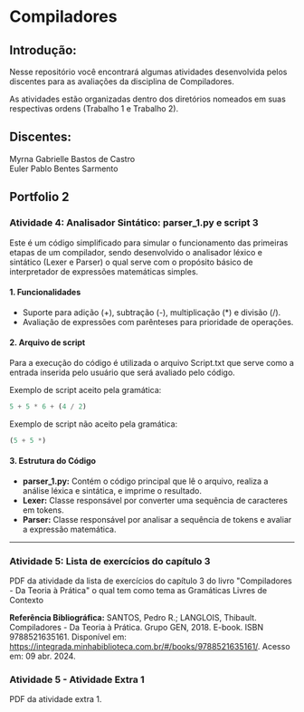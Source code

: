﻿# Compiladores

## Introdução:
Nesse repositório você encontrará algumas atividades desenvolvida pelos discentes para as avaliações da disciplina de Compiladores. 

As atividades estão organizadas dentro dos diretórios nomeados em suas respectivas ordens (Trabalho 1 e Trabalho 2).

## Discentes:
Myrna Gabrielle Bastos de Castro <br />
Euler Pablo Bentes Sarmento

## Portfolio 2
### Atividade 4: Analisador Sintático: parser_1.py e script 3 <br />
Este é um código simplificado para simular o funcionamento das primeiras etapas de um compilador, sendo desenvolvido o analisador léxico e sintático (Lexer e Parser) o qual serve com o propósito básico de interpretador de expressões matemáticas simples.

#### 1. Funcionalidades

- Suporte para adição (+), subtração (-), multiplicação (*) e divisão (/).
- Avaliação de expressões com parênteses para prioridade de operações.

#### 2. Arquivo de script

Para a execução do código é utilizada o arquivo Script.txt que serve como a entrada inserida pelo usuário que será avaliado pelo código.

Exemplo de script aceito pela gramática:
```python
5 + 5 * 6 + (4 / 2)
```

Exemplo de script não aceito pela gramática:
```python
(5 + 5 *)
```

#### 3. Estrutura do Código

- **parser_1.py:** Contém o código principal que lê o arquivo, realiza a análise léxica e sintática, e imprime o resultado.
- **Lexer:** Classe responsável por converter uma sequência de caracteres em tokens.
- **Parser:** Classe responsável por analisar a sequência de tokens e avaliar a expressão matemática.

---
### Atividade 5: Lista de exercícios do capítulo 3<br />

PDF da atividade da lista de exercícios do capítulo 3 do livro "Compiladores - Da Teoria à Prática" o qual tem como tema as Gramáticas Livres de Contexto

**Referência Bibliográfica:** SANTOS, Pedro R.; LANGLOIS, Thibault. Compiladores - Da Teoria à Prática. Grupo GEN, 2018. E-book. ISBN 9788521635161. Disponível em: https://integrada.minhabiblioteca.com.br/#/books/9788521635161/. Acesso em: 09 abr. 2024.

### Atividade 5 - Atividade Extra 1

PDF da atividade extra 1.
